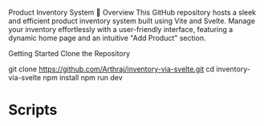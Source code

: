 Product Inventory System 🚀
Overview
This GitHub repository hosts a sleek and efficient product inventory system built using Vite and Svelte. Manage your inventory effortlessly with a user-friendly interface, featuring a dynamic home page and an intuitive "Add Product" section.

Getting Started
Clone the Repository

git clone https://github.com/Arthraj/inventory-via-svelte.git
cd inventory-via-svelte
npm install
npm run dev

# Scripts
